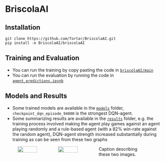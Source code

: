 # BriscolaAI

## Installation

```
git clone https://github.com/Tortar/BriscolaAI.git
pip install -e BriscolaAI/briscolaAI
```

## Training and Evaluation

- You can run the training by copy pasting the code in [`briscolaAI/main`](https://github.com/Tortar/BriscolaAI/blob/main/briscolaAI/main.py)
- You can run the evaluation by running the code in [`agent_predictions.ipynb`](https://github.com/Tortar/BriscolaAI/blob/main/agent_predictions.ipynb)

## Models and Results

- Some trained models are available in the [`models`](https://github.com/Tortar/BriscolaAI/tree/main/models) folder, `checkpoint_dqn_episode_94000` is the strongest DQN-agent.
- Some summarizing results are available in the [`results`](https://github.com/Tortar/BriscolaAI/tree/main/results) folder, e.g. the training process involved making the agent play     games against an agent playing randomly and a rule-based agent (with a 82% win-rate against the random agent), DQN-agent strength increased substantially during training as can be seen from these two graphs


<figure class="half" style="display:flex">
    <img style="width:48%" src="https://github.com/user-attachments/assets/48968f3a-5a76-4262-9aa6-4b14d819f85c">
    <img style="width:48%" src="https://github.com/user-attachments/assets/8f7ac4f7-60f1-4477-aca9-78d05140750a" >
    <figcaption>Caption describing these two images.</figcaption>
</figure>


